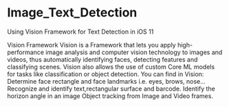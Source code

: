 # Image_Text_Detection
Using Vision Framework for Text Detection in iOS 11

Vision Framework Vision is a Framework that lets you apply high-performance image analysis and computer vision technology to images and videos, thus automatically identifying faces, detecting features and classifying scenes. Vision also allows the use of custom Core ML models for tasks like classification or object detection.
You can find in Vision:
Determine face rectangle and face landmarks i.e. eyes, brows, nose...
Recognize and identify text,rectangular surface and barcode.
Identify the horizon angle in an image
Object tracking from Image and Video frames.
